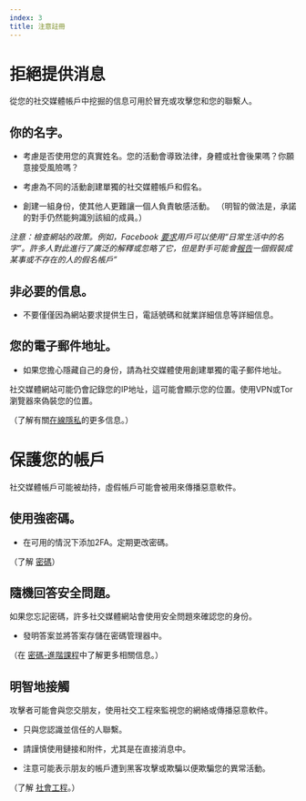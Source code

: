 ```yaml
---
index: 3
title: 注意註冊
---
```

# 拒絕提供消息

從您的社交媒體帳戶中挖掘的信息可用於冒充或攻擊您和您的聯繫人。

## 你的名字。

*   考慮是否使用您的真實姓名。您的活動會導致法律，身體或社會後果嗎？你願意接受風險嗎？

*   考慮為不同的活動創建單獨的社交媒體帳戶和假名。

* 創建一組身份，使其他人更難讓一個人負責敏感活動。 （明智的做法是，承諾的對手仍然能夠識別該組的成員。）

*注意：檢查網站的政策。例如，Facebook [要求](https://www.facebook.com/help/112146705538576?helpref=faq_content)用戶可以使用“日常生活中的名字”。許多人對此進行了廣泛的解釋或忽略了它，但是對手可能會[報告](https://www.facebook.com/help/1216349518398524?helpref=hc_global_nav)一個假裝成某事或不存在的人的假名帳戶”*

## 非必要的信息。

*   不要僅僅因為網站要求提供生日，電話號碼和就業詳細信息等詳細信息。

## 您的電子郵件地址。

*   如果您擔心隱藏自己的身份，請為社交媒體使用創建單獨的電子郵件地址。

社交媒體網站可能仍會記錄您的IP地址，這可能會顯示您的位置。使用VPN或Tor瀏覽器來偽裝您的位置。

（了解有關[在線隱私](umbrella://communications/online-privacy)的更多信息。）

# 保護您的帳戶

社交媒體帳戶可能被劫持，虛假帳戶可能會被用來傳播惡意軟件。

## 使用強密碼。

*   在可用的情況下添加2FA。定期更改密碼。

（了解 [密碼](umbrella://information/passwords/advanced)）

## 隨機回答安全問題。

如果您忘記密碼，許多社交媒體網站會使用安全問題來確認您的身份。

*   發明答案並將答案存儲在密碼管理器中。

（在 [密碼-進階課程](umbrella://information/passwords/advanced)中了解更多相關信息。）

## 明智地接觸

攻擊者可能會與您交朋友，使用社交工程來監視您的網絡或傳播惡意軟件。

*   只與您認識並信任的人聯繫。

*   請謹慎使用鏈接和附件，尤其是在直接消息中。

* 注意可能表示朋友的帳戶遭到黑客攻擊或欺騙以便欺騙您的異常活動。

（了解 [社會工程](umbrella://communications/phishing/beginner/s_social-engineering.md)。）